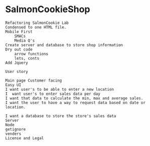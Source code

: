 # SalmonCookieShop
	
	Refactoring SalmonCookie Lab
	Condensed to one HTML file. 
	Mobile First
        SMACs
        Media Q's 
	Create server and database to store shop information
	Dry out code 
        arrow functions
        lets, conts 
    Add Jquery 

    User story

    Main page Customer facing
    Easy UI
    I want user's to be able to enter a new location
    I  want user's to enter sales data per day
    I want that data to calculate the min, max and average sales.
    I want the user to have a way to request data based on date or location.

    I want a database to store the store's sales data 
    Server
    Node
    getignore 
    venders 
    License and Legal